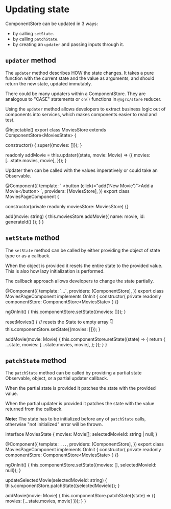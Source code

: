 # Updating state

ComponentStore can be updated in 3 ways:
- by calling `setState`.
- by calling `patchState`.
- by creating an `updater` and passing inputs through it.

## `updater` method

The `updater` method describes HOW the state changes. It takes a pure function with the current state and the value as arguments,
and should return the new state, updated immutably.

There could be many updaters within a ComponentStore. They are analogous to "CASE" statements or `on()` functions in `@ngrx/store` reducer.

<div class="alert is-helpful">

Using the `updater` method allows developers to extract business logic out of components into services,
which makes components easier to read and test.

</div>

<code-example header="movies.store.ts">
@Injectable()
export class MoviesStore extends ComponentStore&lt;MoviesState&gt; {
  
  constructor() {
    super({movies: []});
  }

  readonly addMovie = this.updater((state, movie: Movie) => ({
    movies: [...state.movies, movie],
  }));
}
</code-example>

Updater then can be called with the values imperatively or could take an Observable.

<code-example header="movies-page.component.ts">
@Component({
  template: `
    &lt;button (click)="add('New Movie')"&gt;Add a Movie&lt;/button&gt;
  `,
  providers: [MoviesStore],
})
export class MoviesPageComponent {

  constructor(private readonly moviesStore: MoviesStore) {}

  add(movie: string) {
    this.moviesStore.addMovie({ name: movie, id: generateId() });
  }
}
</code-example>

## `setState` method

The `setState` method can be called by either providing the object of state type or as a callback.

When the object is provided it resets the entire state to the provided value. This is also how lazy
initialization is performed.

The callback approach allows developers to change the state partially.

<code-example header="movies-page.component.ts">
@Component({
  template: `...`,
  providers: [ComponentStore],
})
export class MoviesPageComponent implements OnInit {
  constructor(
    private readonly componentStore: ComponentStore&lt;MoviesState&gt;
  ) {}

  ngOnInit() {
    this.componentStore.setState({movies: []});
  }

  resetMovies() {
    //    resets the State to empty array 👇
    this.componentStore.setState({movies: []});
  }

  addMovie(movie: Movie) {
    this.componentStore.setState((state) => {
      return {
        ...state,
        movies: [...state.movies, movie],
      };
    });
  }
}
</code-example>

## `patchState` method

The `patchState` method can be called by providing a partial state Observable<object>, object, or a partial updater callback.

When the partial state is provided it patches the state with the provided value.

When the partial updater is provided it patches the state with the value returned from the callback.

<div class="alert is-important">

**Note:** The state has to be initialized before any of `patchState` calls, otherwise "not initialized" error will be thrown.

</div>

<code-example header="movies-page.component.ts">
interface MoviesState {
  movies: Movie[];
  selectedMovieId: string | null;
}

@Component({
  template: `...`,
  providers: [ComponentStore],
})
export class MoviesPageComponent implements OnInit {
  constructor(
    private readonly componentStore: ComponentStore&lt;MoviesState&gt;
  ) {}

  ngOnInit() {
    this.componentStore.setState({movies: [], selectedMovieId: null});
  }

  updateSelectedMovie(selectedMovieId: string) {
    this.componentStore.patchState({selectedMovieId});
  }

  addMovie(movie: Movie) {
    this.componentStore.patchState((state) => ({
      movies: [...state.movies, movie]
    }));
  }
}
</code-example>
